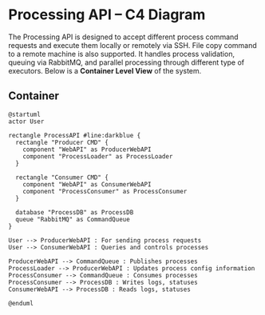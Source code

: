 # Processing API – C4 Diagram

The Processing API is designed to accept different process command requests and execute them locally or remotely via SSH. File copy command to a remote machine is also supported. It handles process validation, queuing via RabbitMQ, and parallel processing through different type of executors. Below is a **Container Level View** of the system.

## Container
```plantuml
@startuml
actor User

rectangle ProcessAPI #line:darkblue {  
  rectangle "Producer CMD" {
    component "WebAPI" as ProducerWebAPI
    component "ProcessLoader" as ProcessLoader
  }

  rectangle "Consumer CMD" {
    component "WebAPI" as ConsumerWebAPI
    component "ProcessConsumer" as ProcessConsumer
  }

  database "ProcessDB" as ProcessDB
  queue "RabbitMQ" as CommandQueue
}

User --> ProducerWebAPI : For sending process requests
User --> ConsumerWebAPI : Queries and controls processes

ProducerWebAPI --> CommandQueue : Publishes processes
ProcessLoader --> ProducerWebAPI : Updates process config information
ProcessConsumer --> CommandQueue : Consumes processes
ProcessConsumer --> ProcessDB : Writes logs, statuses
ConsumerWebAPI --> ProcessDB : Reads logs, statuses

@enduml
```